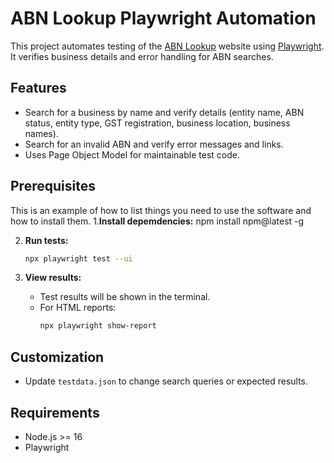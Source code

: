 # ABN Lookup Playwright Automation

This project automates testing of the [ABN Lookup](https://abr.business.gov.au/) website using [Playwright](https://playwright.dev/). It verifies business details and error handling for ABN searches.


## Features

- Search for a business by name and verify details (entity name, ABN status, entity type, GST registration, business location, business names).
- Search for an invalid ABN and verify error messages and links.
- Uses Page Object Model for maintainable test code.

## Prerequisites
This is an example of how to list things you need to use the software and how to install them.
1.**Install depemdencies:**
npm install npm@latest -g 

2. **Run tests:**
   ```bash
   npx playwright test --ui
   ```

3. **View results:**
   - Test results will be shown in the terminal.
   - For HTML reports:
     ```bash
     npx playwright show-report
     ```

## Customization

- Update `testdata.json` to change search queries or expected results.


## Requirements

- Node.js >= 16
- Playwright


